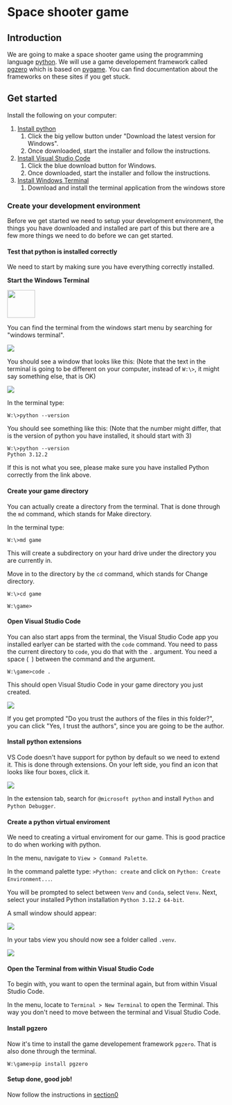 # Space shooter game

## Introduction

We are going to make a space shooter game using the programming language [python](https://docs.python.org/3/). We will use a game developement framework called [pgzero](https://pygame-zero.readthedocs.io/en/stable/index.html) which is based on [pygame](https://www.pygame.org/docs/). You can find documentation about the frameworks on these sites if you get stuck.

## Get started

Install the following on your computer:

1.  [Install python](https://www.python.org/downloads/)
    1. Click the big yellow button under "Download the latest version for Windows".
    1. Once downloaded, start the installer and follow the instructions.
1. [Install Visual Studio Code](https://code.visualstudio.com/download)
    1. Click the blue download button for Windows.
    1. Once downloaded, start the installer and follow the instructions.
1. [Install Windows Terminal](https://aka.ms/terminal)
    1. Download and install the terminal application from the windows store 

### Create your development environment

Before we get started we need to setup your development environment, the things you have downloaded and installed are part of this but there are a few more things we need to do before we can get started.

#### Test that python is installed correctly

We need to start by making sure you have everything correctly installed. 

**Start the Windows Terminal**

<img src=".docs/terminal-logo.png" width="64">

You can find the terminal from the windows start menu by searching for "windows terminal".

<img src=".docs/image.png">

You should see a window that looks like this: (Note that the text in the terminal is going to be different on your computer, instead of `W:\>`, it might say something else, that is OK)

<img src=".docs/image2.png">

In the terminal type:

```shell
W:\>python --version
```

You should see something like this: (Note that the number might differ, that is the version of python you have installed, it should start with 3)

```shell
W:\>python --version
Python 3.12.2
```

If this is not what you see, please make sure you have installed Python correctly from the link above.

#### Create your game directory

You can actually create a directory from the terminal. That is done through the `md` command, which stands for Make directory.

In the terminal type:

```shell
W:\>md game
```

This will create a subdirectory on your hard drive under the directory you are currently in.

Move in to the directory by the `cd` command, which stands for Change directory.

```shell
W:\>cd game

W:\game>
```

#### Open Visual Studio Code

You can also start apps from the terminal, the Visual Studio Code app you installed earlyer can be started with the `code` command. You need to pass the current directory to `code`, you do that with the `.` argument. You need a space (` `) between the command and the argument.

```shell
W:\game>code .
```

This should open Visual Studio Code in your game directory you just created.

<img src=".docs/image4.png">

If you get prompted "Do you trust the authors of the files in this folder?", you can click "Yes, I trust the authors", since you are going to be the author.

#### Install python extensions

VS Code doesn't have support for python by default so we need to extend it. This is done through extensions. On your left side, you find an icon that looks like four boxes, click it.

<img src=".docs/image6.png">

In the extension tab, search for `@microsoft python` and install `Python` and `Python Debugger`.

#### Create a python virtual enviroment

We need to creating a virtual enviroment for our game. This is good practice to do when working with python.

In the menu, navigate to `View > Command Palette`.

In the command palette type: `>Python: create` and click on `Python: Create Environment...`.

You will be prompted to select between `Venv` and `Conda`, select `Venv`. Next, select your installed Python installation `Python 3.12.2 64-bit`.

A small window should appear:

<img src=".docs/image7.png">

In your tabs view you should now see a folder called `.venv`.

<img src=".docs/image8.png">

#### Open the Terminal from within Visual Studio Code

To begin with, you want to open the terminal again, but from within Visual Studio Code.

In the menu, locate to `Terminal > New Terminal` to open the Terminal. This way you don't need to move between the terminal and Visual Studio Code.

#### Install pgzero

Now it's time to install the game developement framework `pgzero`. That is also done through the terminal.

```
W:\game>pip install pgzero
```

#### Setup done, good job!

Now follow the instructions in [section0](section0/)